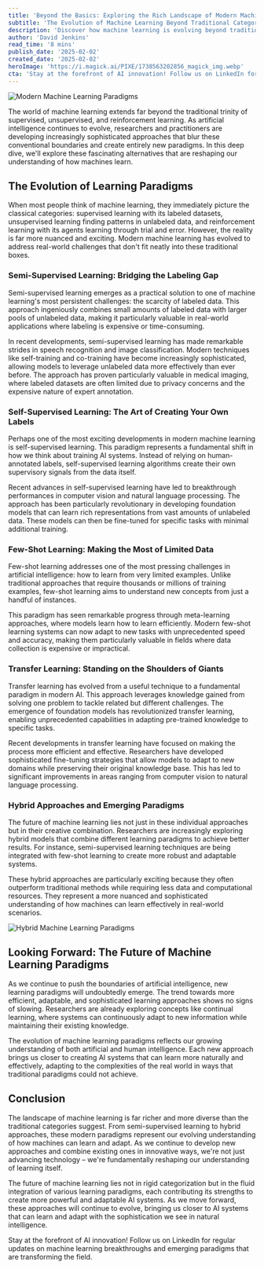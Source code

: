 ```yaml
---
title: 'Beyond the Basics: Exploring the Rich Landscape of Modern Machine Learning Paradigms'
subtitle: 'The Evolution of Machine Learning Beyond Traditional Categories'
description: 'Discover how machine learning is evolving beyond traditional categories like supervised and unsupervised learning. Delve into modern paradigms such as semi-supervised learning, self-supervised learning, few-shot learning, and transfer learning, illustrating how these approaches are reshaping AI\'s future.'
author: 'David Jenkins'
read_time: '8 mins'
publish_date: '2025-02-02'
created_date: '2025-02-02'
heroImage: 'https://i.magick.ai/PIXE/1738563202856_magick_img.webp'
cta: 'Stay at the forefront of AI innovation! Follow us on LinkedIn for regular updates on machine learning breakthroughs and emerging paradigms that are transforming the field!'
---
```


![Modern Machine Learning Paradigms](https://i.magick.ai/PIXE/1738563202856_magick_img.webp)

The world of machine learning extends far beyond the traditional trinity of supervised, unsupervised, and reinforcement learning. As artificial intelligence continues to evolve, researchers and practitioners are developing increasingly sophisticated approaches that blur these conventional boundaries and create entirely new paradigms. In this deep dive, we'll explore these fascinating alternatives that are reshaping our understanding of how machines learn.

## The Evolution of Learning Paradigms

When most people think of machine learning, they immediately picture the classical categories: supervised learning with its labeled datasets, unsupervised learning finding patterns in unlabeled data, and reinforcement learning with its agents learning through trial and error. However, the reality is far more nuanced and exciting. Modern machine learning has evolved to address real-world challenges that don't fit neatly into these traditional boxes.

### Semi-Supervised Learning: Bridging the Labeling Gap

Semi-supervised learning emerges as a practical solution to one of machine learning's most persistent challenges: the scarcity of labeled data. This approach ingeniously combines small amounts of labeled data with larger pools of unlabeled data, making it particularly valuable in real-world applications where labeling is expensive or time-consuming.

In recent developments, semi-supervised learning has made remarkable strides in speech recognition and image classification. Modern techniques like self-training and co-training have become increasingly sophisticated, allowing models to leverage unlabeled data more effectively than ever before. The approach has proven particularly valuable in medical imaging, where labeled datasets are often limited due to privacy concerns and the expensive nature of expert annotation.

### Self-Supervised Learning: The Art of Creating Your Own Labels

Perhaps one of the most exciting developments in modern machine learning is self-supervised learning. This paradigm represents a fundamental shift in how we think about training AI systems. Instead of relying on human-annotated labels, self-supervised learning algorithms create their own supervisory signals from the data itself.

Recent advances in self-supervised learning have led to breakthrough performances in computer vision and natural language processing. The approach has been particularly revolutionary in developing foundation models that can learn rich representations from vast amounts of unlabeled data. These models can then be fine-tuned for specific tasks with minimal additional training.

### Few-Shot Learning: Making the Most of Limited Data

Few-shot learning addresses one of the most pressing challenges in artificial intelligence: how to learn from very limited examples. Unlike traditional approaches that require thousands or millions of training examples, few-shot learning aims to understand new concepts from just a handful of instances.

This paradigm has seen remarkable progress through meta-learning approaches, where models learn how to learn efficiently. Modern few-shot learning systems can now adapt to new tasks with unprecedented speed and accuracy, making them particularly valuable in fields where data collection is expensive or impractical.

### Transfer Learning: Standing on the Shoulders of Giants

Transfer learning has evolved from a useful technique to a fundamental paradigm in modern AI. This approach leverages knowledge gained from solving one problem to tackle related but different challenges. The emergence of foundation models has revolutionized transfer learning, enabling unprecedented capabilities in adapting pre-trained knowledge to specific tasks.

Recent developments in transfer learning have focused on making the process more efficient and effective. Researchers have developed sophisticated fine-tuning strategies that allow models to adapt to new domains while preserving their original knowledge base. This has led to significant improvements in areas ranging from computer vision to natural language processing.

### Hybrid Approaches and Emerging Paradigms

The future of machine learning lies not just in these individual approaches but in their creative combination. Researchers are increasingly exploring hybrid models that combine different learning paradigms to achieve better results. For instance, semi-supervised learning techniques are being integrated with few-shot learning to create more robust and adaptable systems.

These hybrid approaches are particularly exciting because they often outperform traditional methods while requiring less data and computational resources. They represent a more nuanced and sophisticated understanding of how machines can learn effectively in real-world scenarios.

![Hybrid Machine Learning Paradigms](https://i.magick.ai/PIXE/1738563202860_magick_img.webp)

## Looking Forward: The Future of Machine Learning Paradigms

As we continue to push the boundaries of artificial intelligence, new learning paradigms will undoubtedly emerge. The trend towards more efficient, adaptable, and sophisticated learning approaches shows no signs of slowing. Researchers are already exploring concepts like continual learning, where systems can continuously adapt to new information while maintaining their existing knowledge.

The evolution of machine learning paradigms reflects our growing understanding of both artificial and human intelligence. Each new approach brings us closer to creating AI systems that can learn more naturally and effectively, adapting to the complexities of the real world in ways that traditional paradigms could not achieve.

## Conclusion

The landscape of machine learning is far richer and more diverse than the traditional categories suggest. From semi-supervised learning to hybrid approaches, these modern paradigms represent our evolving understanding of how machines can learn and adapt. As we continue to develop new approaches and combine existing ones in innovative ways, we're not just advancing technology – we're fundamentally reshaping our understanding of learning itself.

The future of machine learning lies not in rigid categorization but in the fluid integration of various learning paradigms, each contributing its strengths to create more powerful and adaptable AI systems. As we move forward, these approaches will continue to evolve, bringing us closer to AI systems that can learn and adapt with the sophistication we see in natural intelligence.

Stay at the forefront of AI innovation! Follow us on LinkedIn for regular updates on machine learning breakthroughs and emerging paradigms that are transforming the field.
